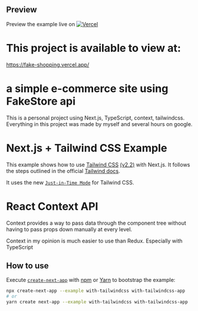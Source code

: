 ## Preview

Preview the example live on [![Vercel](https://vercel.com/button)](https://fake-shopping.vercel.app/)

# This project is available to view at:
https://fake-shopping.vercel.app/

# a simple e-commerce site using FakeStore api

This is a personal project using Next.js, TypeScript, context, tailwindcss. Everything in this project was made by myself and several hours on google.

# Next.js + Tailwind CSS Example

This example shows how to use [Tailwind CSS](https://tailwindcss.com/) [(v2.2)](https://blog.tailwindcss.com/tailwindcss-2-2) with Next.js. It follows the steps outlined in the official [Tailwind docs](https://tailwindcss.com/docs/guides/nextjs).

It uses the new [`Just-in-Time Mode`](https://tailwindcss.com/docs/just-in-time-mode) for Tailwind CSS.

# React Context API

Context provides a way to pass data through the component tree without having to pass props down manually at every level. 

Context in my opinion is much easier to use than Redux. Especially with TypeScript

## How to use

Execute [`create-next-app`](https://github.com/vercel/next.js/tree/canary/packages/create-next-app) with [npm](https://docs.npmjs.com/cli/init) or [Yarn](https://yarnpkg.com/lang/en/docs/cli/create/) to bootstrap the example:

```bash
npx create-next-app --example with-tailwindcss with-tailwindcss-app
# or
yarn create next-app --example with-tailwindcss with-tailwindcss-app
```

